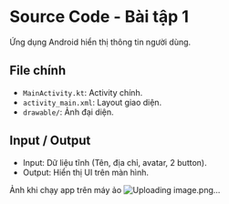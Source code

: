 # Source Code - Bài tập 1

Ứng dụng Android hiển thị thông tin người dùng.

## File chính
- `MainActivity.kt`: Activity chính.
- `activity_main.xml`: Layout giao diện.
- `drawable/`: Ảnh đại diện.

## Input / Output
- Input: Dữ liệu tĩnh (Tên, địa chỉ, avatar, 2 button).
- Output: Hiển thị UI trên màn hình.

Ảnh khi chạy app trên máy ảo
![Uploading image.png…]()
